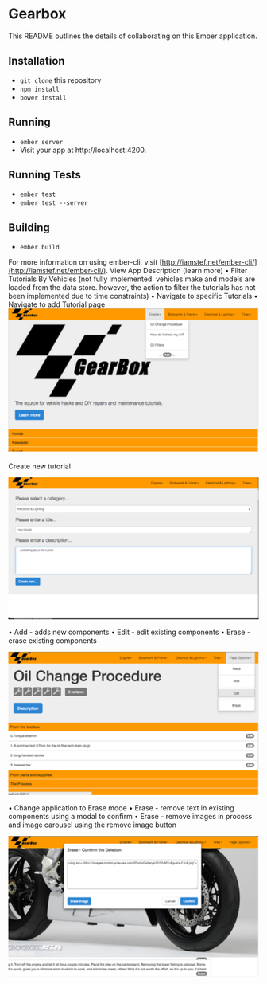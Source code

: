# Gearbox

This README outlines the details of collaborating on this Ember application.

## Installation

* `git clone` this repository
* `npm install`
* `bower install`

## Running

* `ember server`
* Visit your app at http://localhost:4200.

## Running Tests

* `ember test`
* `ember test --server`

## Building

* `ember build`

For more information on using ember-cli, visit [http://iamstef.net/ember-cli/](http://iamstef.net/ember-cli/).
View App Description (learn more)
• Filter Tutorials By Vehicles (not fully implemented. vehicles make and models are loaded
from the data store. however, the action to filter the tutorials has not been implemented due
to time constraints)
• Navigate to specific Tutorials
• Navigate to add Tutorial page
![image](https://github.com/yishu4geek/GearBox/blob/master/app/imgage/1.png)

Create new tutorial 

![image](https://github.com/yishu4geek/GearBox/blob/master/app/imgage/2.png)

• Add - adds new components
• Edit - edit existing components
• Erase - erase existing components

![image](https://github.com/yishu4geek/GearBox/blob/master/app/imgage/3.png)


• Change application to Erase mode
• Erase - remove text in existing components using a modal to confirm
• Erase - remove images in process and image carousel using the remove image button

![image](https://github.com/yishu4geek/GearBox/blob/master/app/imgage/4.png)
